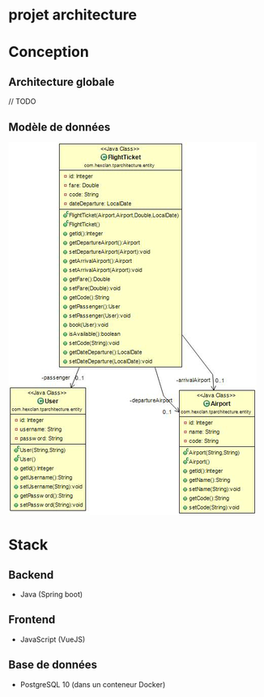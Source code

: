 # projet architecture 

# Conception

## Architecture globale

// TODO
## Modèle de données

![class diagram](Entities.jpg)

# Stack
## Backend
- Java (Spring boot)

## Frontend
- JavaScript (VueJS)

## Base de données
- PostgreSQL 10 (dans un conteneur Docker)
